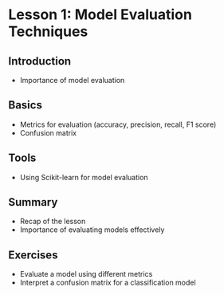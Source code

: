 # Lesson 1: Model Evaluation Techniques

## Introduction
- Importance of model evaluation

## Basics
- Metrics for evaluation (accuracy, precision, recall, F1 score)
- Confusion matrix

## Tools
- Using Scikit-learn for model evaluation

## Summary
- Recap of the lesson
- Importance of evaluating models effectively

## Exercises
- Evaluate a model using different metrics
- Interpret a confusion matrix for a classification model
